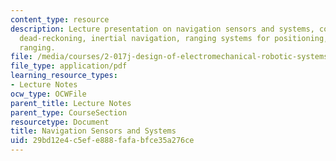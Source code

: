 ```yaml
---
content_type: resource
description: Lecture presentation on navigation sensors and systems, coordinate frames,
  dead-reckoning, inertial navigation, ranging systems for positioning, and acoustic
  ranging.
file: /media/courses/2-017j-design-of-electromechanical-robotic-systems-fall-2009/29bd12e4c5efe888fafabfce35a276ce_MIT2_017JF09_navigation.pdf
file_type: application/pdf
learning_resource_types:
- Lecture Notes
ocw_type: OCWFile
parent_title: Lecture Notes
parent_type: CourseSection
resourcetype: Document
title: Navigation Sensors and Systems
uid: 29bd12e4-c5ef-e888-fafa-bfce35a276ce
---
```

